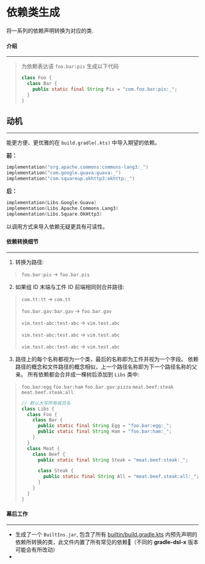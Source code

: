 # 依赖类生成

将一系列的依赖声明转换为对应的类.


#### 介绍

-------

> 为依赖表达语 `foo.bar:pis` 生成以下代码
>
> ```java
> class Foo {
>   class Bar {
>     public static final String Pis = "com.foo.bar:pis:_";
>   }  
> }
> ```

## 动机

-------

能更方便、更优雅的在 `build.gradle(.kts)` 中导入期望的依赖。

**前：**

```kotlin
implementation("org.apache.commons:commons-lang3:_")
implementation("com.google.guava:guava:_")
implementation("com.squareup.okhttp3:okhttp:_")
```

**后：**

```kotlin
implementation(Libs.Google.Guava)
implementation(Libs.Apache.Commons.Lang3)
implementation(Libs.Square.OkHttp3)
```

以调用方式来导入依赖无疑更具有可读性。

#### 依赖转换细节

-------

1. 转换为路径:

> `foo.bar:pis` -> `foo.bar.pis`

2. 如果组 ID 末端与工件 ID 前端相同则合并路径:

> `com.tt:tt` -> `com.tt`
>
> `foo.bar.gav:bar.gav` -> `foo.bar.gav`
>
> `vim.test-abc:test-abc` -> `vim.test.abc`
>
> `vim.test-abc:test.abc` -> `vim.test.abc`
>
> `vim.test.abc:test-abc` -> `vim.test.abc`

3. 路径上的每个名称都视为一个类，最后的名称即为工件并视为一个字段。
   依赖路径的概念和文件路径的概念相似，上一个路径名称即为下一个路径名称的父亲。
   所有依赖都会合并成一棵树后添加到 `Libs` 类中:

> `foo.bar:egg` `foo.bar:ham` `foo.bar.gav:pizza`
> `meat.beef:steak`
> `meat.beef.steak:all`
>
> ```java
> // 默认大写所有成员名
> class Libs { 
>   class Foo { 
>     class Bar { 
>       public static final String Egg = "foo.bar:egg:_";
>       public static final String Ham = "foo.bar:ham:_";
>     }
>   }
>   class Meat { 
>     class Beef { 
>       public static final String Steak = "meat.beef:steak:_";
>
>       class Steak { 
>         public static final String All = "meat.beef.steak:all:_";
>       }
>     }
>   }
> }
> ```

#### 幕后工作

-------

* 生成了一个 `BuiltIns.jar`, 包含了所有
  [builtin/build.gradle.kts](../builtin/build.gradle.kts)
  内预先声明的依赖所转换的类，此文件内置了所有常见的依赖（不同的
  **gradle-dsl-x** 版本可能会有所改动）
* 

